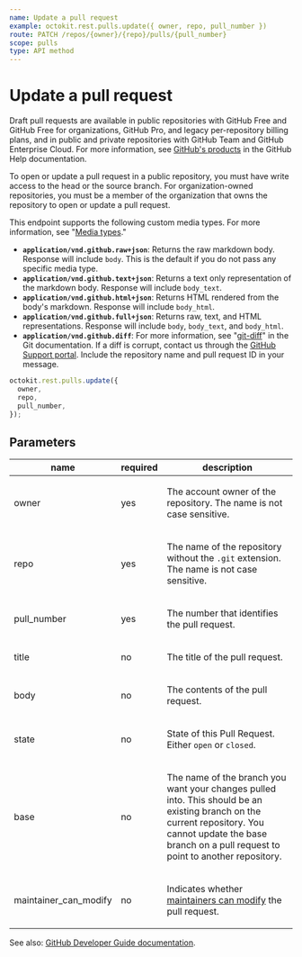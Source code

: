 ```yaml
---
name: Update a pull request
example: octokit.rest.pulls.update({ owner, repo, pull_number })
route: PATCH /repos/{owner}/{repo}/pulls/{pull_number}
scope: pulls
type: API method
---
```


# Update a pull request

Draft pull requests are available in public repositories with GitHub Free and GitHub Free for organizations, GitHub Pro, and legacy per-repository billing plans, and in public and private repositories with GitHub Team and GitHub Enterprise Cloud. For more information, see [GitHub's products](https://docs.github.com/github/getting-started-with-github/githubs-products) in the GitHub Help documentation.

To open or update a pull request in a public repository, you must have write access to the head or the source branch. For organization-owned repositories, you must be a member of the organization that owns the repository to open or update a pull request.

This endpoint supports the following custom media types. For more information, see "[Media types](https://docs.github.com/rest/using-the-rest-api/getting-started-with-the-rest-api#media-types)."

- **`application/vnd.github.raw+json`**: Returns the raw markdown body. Response will include `body`. This is the default if you do not pass any specific media type.
- **`application/vnd.github.text+json`**: Returns a text only representation of the markdown body. Response will include `body_text`.
- **`application/vnd.github.html+json`**: Returns HTML rendered from the body's markdown. Response will include `body_html`.
- **`application/vnd.github.full+json`**: Returns raw, text, and HTML representations. Response will include `body`, `body_text`, and `body_html`.
- **`application/vnd.github.diff`**: For more information, see "[git-diff](https://git-scm.com/docs/git-diff)" in the Git documentation. If a diff is corrupt, contact us through the [GitHub Support portal](https://support.github.com/). Include the repository name and pull request ID in your message.

```js
octokit.rest.pulls.update({
  owner,
  repo,
  pull_number,
});
```

## Parameters

<table>
  <thead>
    <tr>
      <th>name</th>
      <th>required</th>
      <th>description</th>
    </tr>
  </thead>
  <tbody>
    <tr><td>owner</td><td>yes</td><td>

The account owner of the repository. The name is not case sensitive.

</td></tr>
<tr><td>repo</td><td>yes</td><td>

The name of the repository without the `.git` extension. The name is not case sensitive.

</td></tr>
<tr><td>pull_number</td><td>yes</td><td>

The number that identifies the pull request.

</td></tr>
<tr><td>title</td><td>no</td><td>

The title of the pull request.

</td></tr>
<tr><td>body</td><td>no</td><td>

The contents of the pull request.

</td></tr>
<tr><td>state</td><td>no</td><td>

State of this Pull Request. Either `open` or `closed`.

</td></tr>
<tr><td>base</td><td>no</td><td>

The name of the branch you want your changes pulled into. This should be an existing branch on the current repository. You cannot update the base branch on a pull request to point to another repository.

</td></tr>
<tr><td>maintainer_can_modify</td><td>no</td><td>

Indicates whether [maintainers can modify](https://docs.github.com/articles/allowing-changes-to-a-pull-request-branch-created-from-a-fork/) the pull request.

</td></tr>
  </tbody>
</table>

See also: [GitHub Developer Guide documentation](https://docs.github.com/rest/pulls/pulls#update-a-pull-request).

